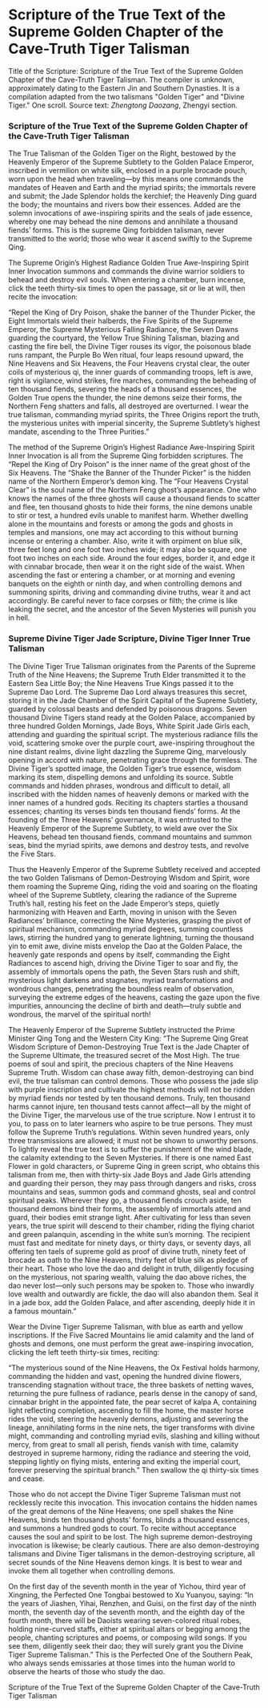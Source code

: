# Scripture of the True Text of the Supreme Golden Chapter of the Cave-Truth Tiger Talisman

Title of the Scripture: Scripture of the True Text of the Supreme Golden Chapter of the Cave-Truth Tiger Talisman. The compiler is unknown, approximately dating to the Eastern Jin and Southern Dynasties. It is a compilation adapted from the two talismans "Golden Tiger" and "Divine Tiger." One scroll. Source text: *Zhengtong Daozang*, Zhengyi section.

### Scripture of the True Text of the Supreme Golden Chapter of the Cave-Truth Tiger Talisman

The True Talisman of the Golden Tiger on the Right, bestowed by the Heavenly Emperor of the Supreme Subtlety to the Golden Palace Emperor, inscribed in vermilion on white silk, enclosed in a purple brocade pouch, worn upon the head when traveling—by this means one commands the mandates of Heaven and Earth and the myriad spirits; the immortals revere and submit; the Jade Splendor holds the kerchief; the Heavenly Ding guard the body; the mountains and rivers bow their essences. Added are the solemn invocations of awe-inspiring spirits and the seals of jade essence, whereby one may behead the nine demons and annihilate a thousand fiends’ forms. This is the supreme Qing forbidden talisman, never transmitted to the world; those who wear it ascend swiftly to the Supreme Qing.

The Supreme Origin’s Highest Radiance Golden True Awe-Inspiring Spirit Inner Invocation summons and commands the divine warrior soldiers to behead and destroy evil souls. When entering a chamber, burn incense, click the teeth thirty-six times to open the passage, sit or lie at will, then recite the invocation:

“Repel the King of Dry Poison, shake the banner of the Thunder Picker, the Eight Immortals wield their halberds, the Five Spirits of the Supreme Emperor, the Supreme Mysterious Falling Radiance, the Seven Dawns guarding the courtyard, the Yellow True Shining Talisman, blazing and casting the fire bell, the Divine Tiger rouses its vigor, the poisonous blade runs rampant, the Purple Bo Wen ritual, four leaps resound upward, the Nine Heavens and Six Heavens, the Four Heavens crystal clear, the outer coils of mysterious qi, the inner guards of commanding troops, left is awe, right is vigilance, wind strikes, fire marches, commanding the beheading of ten thousand fiends, severing the heads of a thousand essences, the Golden True opens the thunder, the nine demons seize their forms, the Northern Feng shatters and falls, all destroyed are overturned. I wear the true talisman, commanding myriad spirits, the Three Origins report the truth, the mysterious unites with imperial sincerity, the Supreme Subtlety’s highest mandate, ascending to the Three Purities.”

The method of the Supreme Origin’s Highest Radiance Awe-Inspiring Spirit Inner Invocation is all from the Supreme Qing forbidden scriptures. The “Repel the King of Dry Poison” is the inner name of the great ghost of the Six Heavens. The “Shake the Banner of the Thunder Picker” is the hidden name of the Northern Emperor’s demon king. The “Four Heavens Crystal Clear” is the soul name of the Northern Feng ghost’s appearance. One who knows the names of the three ghosts will cause a thousand fiends to scatter and flee, ten thousand ghosts to hide their forms, the nine demons unable to stir or test, a hundred evils unable to manifest harm. Whether dwelling alone in the mountains and forests or among the gods and ghosts in temples and mansions, one may act according to this without burning incense or entering a chamber. Also, write it with orpiment on blue silk, three feet long and one foot two inches wide; it may also be square, one foot two inches on each side. Around the four edges, border it, and edge it with cinnabar brocade, then wear it on the right side of the waist. When ascending the fast or entering a chamber, or at morning and evening banquets on the eighth or ninth day, and when controlling demons and summoning spirits, driving and commanding divine truths, wear it and act accordingly. Be careful never to face corpses or filth; the crime is like leaking the secret, and the ancestor of the Seven Mysteries will punish you in hell.

### Supreme Divine Tiger Jade Scripture, Divine Tiger Inner True Talisman

The Divine Tiger True Talisman originates from the Parents of the Supreme Truth of the Nine Heavens; the Supreme Truth Elder transmitted it to the Eastern Sea Little Boy; the Nine Heavens True Kings passed it to the Supreme Dao Lord. The Supreme Dao Lord always treasures this secret, storing it in the Jade Chamber of the Spirit Capital of the Supreme Subtlety, guarded by colossal beasts and defended by poisonous dragons. Seven thousand Divine Tigers stand ready at the Golden Palace, accompanied by three hundred Golden Mornings, Jade Boys, White Spirit Jade Girls each, attending and guarding the spiritual script. The mysterious radiance fills the void, scattering smoke over the purple court, awe-inspiring throughout the nine distant realms, divine light dazzling the Supreme Qing, marvelously opening in accord with nature, penetrating grace through the formless. The Divine Tiger’s spotted image, the Golden Tiger’s true essence, wisdom marking its stem, dispelling demons and unfolding its source. Subtle commands and hidden phrases, wondrous and difficult to detail, all inscribed with the hidden names of heavenly demons or marked with the inner names of a hundred gods. Reciting its chapters startles a thousand essences; chanting its verses binds ten thousand fiends’ forms. At the founding of the Three Heavens’ governance, it was entrusted to the Heavenly Emperor of the Supreme Subtlety, to wield awe over the Six Heavens, behead ten thousand fiends, command mountains and summon seas, bind the myriad spirits, awe demons and destroy tests, and revolve the Five Stars.

Thus the Heavenly Emperor of the Supreme Subtlety received and accepted the two Golden Talismans of Demon-Destroying Wisdom and Spirit, wore them roaming the Supreme Qing, riding the void and soaring on the floating wheel of the Supreme Subtlety, clearing the radiance of the Supreme Truth’s hall, resting his feet on the Jade Emperor’s steps, quietly harmonizing with Heaven and Earth, moving in unison with the Seven Radiances’ brilliance, correcting the Nine Mysteries, grasping the pivot of spiritual mechanism, commanding myriad degrees, summing countless laws, stirring the hundred yang to generate lightning, turning the thousand yin to emit awe, divine mists envelop the Dao at the Golden Palace, the heavenly gate responds and opens by itself, commanding the Eight Radiances to ascend high, driving the Divine Tiger to soar and fly, the assembly of immortals opens the path, the Seven Stars rush and shift, mysterious light darkens and stagnates, myriad transformations and wondrous changes, penetrating the boundless realm of observation, surveying the extreme edges of the heavens, casting the gaze upon the five impurities, announcing the decline of birth and death—truly subtle and wondrous, the marvel of the spiritual north!

The Heavenly Emperor of the Supreme Subtlety instructed the Prime Minister Qing Tong and the Western City King: “The Supreme Qing Great Wisdom Scripture of Demon-Destroying True Text is the Jade Chapter of the Supreme Ultimate, the treasured secret of the Most High. The true poems of soul and spirit, the precious chapters of the Nine Heavens Supreme Truth. Wisdom can chase away filth, demon-destroying can bind evil, the true talisman can control demons. Those who possess the jade slip with purple inscription and cultivate the highest methods will not be ridden by myriad fiends nor tested by ten thousand demons. Truly, ten thousand harms cannot injure, ten thousand tests cannot affect—all by the might of the Divine Tiger, the marvelous use of the true scripture. Now I entrust it to you, to pass on to later learners who aspire to be true persons. They must follow the Supreme Truth’s regulations. Within seven hundred years, only three transmissions are allowed; it must not be shown to unworthy persons. To lightly reveal the true text is to suffer the punishment of the wind blade, the calamity extending to the Seven Mysteries. If there is one named East Flower in gold characters, or Supreme Qing in green script, who obtains this talisman from me, then with thirty-six Jade Boys and Jade Girls attending and guarding their person, they may pass through dangers and risks, cross mountains and seas, summon gods and command ghosts, seal and control spiritual peaks. Wherever they go, a thousand fiends crouch aside, ten thousand demons bind their forms, the assembly of immortals attend and guard, their bodies emit strange light. After cultivating for less than seven years, the true spirit will descend to their chamber, riding the flying chariot and green palanquin, ascending in the white sun’s morning. The recipient must fast and meditate for ninety days, or thirty days, or seventy days, all offering ten taels of supreme gold as proof of divine truth, ninety feet of brocade as oath to the Nine Heavens, thirty feet of blue silk as pledge of their heart. Those who love the dao and delight in truth, diligently focusing on the mysterious, not sparing wealth, valuing the dao above riches, the dao never lost—only such persons may be spoken to. Those who inwardly love wealth and outwardly are fickle, the dao will also abandon them. Seal it in a jade box, add the Golden Palace, and after ascending, deeply hide it in a famous mountain.”

Wear the Divine Tiger Supreme Talisman, with blue as earth and yellow inscriptions. If the Five Sacred Mountains lie amid calamity and the land of ghosts and demons, one must perform the great awe-inspiring invocation, clicking the left teeth thirty-six times, reciting:

“The mysterious sound of the Nine Heavens, the Ox Festival holds harmony, commanding the hidden and vast, opening the hundred divine flowers, transcending stagnation without trace, the three baskets of netting waves, returning the pure fullness of radiance, pearls dense in the canopy of sand, cinnabar bright in the appointed fate, the pear secret of kalpa A, containing light reflecting completion, ascending to fill the home, the master horse rides the void, steering the heavenly demons, adjusting and severing the lineage, annihilating forms in the nine nets, the tiger transforms with divine might, commanding and controlling myriad evils, slashing and killing without mercy, from great to small all perish, fiends vanish with time, calamity destroyed in supreme harmony, riding the radiance and steering the void, stepping lightly on flying mists, entering and exiting the imperial court, forever preserving the spiritual branch.” Then swallow the qi thirty-six times and cease.

Those who do not accept the Divine Tiger Supreme Talisman must not recklessly recite this invocation. This invocation contains the hidden names of the great demons of the Nine Heavens; one spell shakes the Nine Heavens, binds ten thousand ghosts’ forms, blinds a thousand essences, and summons a hundred gods to court. To recite without acceptance causes the soul and spirit to be lost. The high supreme demon-destroying invocation is likewise; be clearly cautious. There are also demon-destroying talismans and Divine Tiger talismans in the demon-destroying scripture, all secret sounds of the Nine Heavens demon kings. It is best to wear and invoke them all together when controlling demons.

On the first day of the seventh month in the year of Yichou, third year of Xingning, the Perfected One Tongbai bestowed to Xu Yuanyou, saying: “In the years of Jiashen, Yihai, Renzhen, and Guisi, on the first day of the ninth month, the seventh day of the seventh month, and the eighth day of the fourth month, there will be Daoists wearing seven-colored ritual robes, holding nine-curved staffs, either at spiritual altars or begging among the people, chanting scriptures and poems, or composing wild songs. If you see them, diligently seek their dao; they will surely grant you the Divine Tiger Supreme Talisman.” This is the Perfected One of the Southern Peak, who always sends emissaries at those times into the human world to observe the hearts of those who study the dao.

Scripture of the True Text of the Supreme Golden Chapter of the Cave-Truth Tiger Talisman